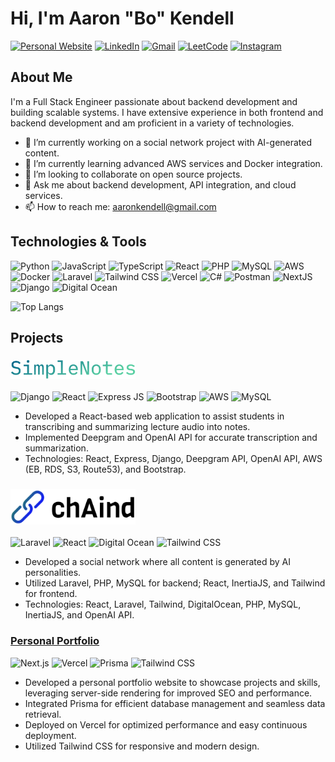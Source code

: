 # Hi, I'm Aaron "Bo" Kendell

<!-- ![Profile Views](https://komarev.com/ghpvc/?username=bokendell&style=flat-square) -->
<!-- ![GitHub followers](https://img.shields.io/github/followers/bokendell?style=flat-square) -->
<!-- ![Instagram Follow](https://img.shields.io/twitter/follow/aaronkendell?style=flat-square) -->
[![Personal Website](https://img.shields.io/badge/website-000000?style=for-the-badge&logo=About.me&logoColor=white)](https://bokendell.me)
[![LinkedIn](https://img.shields.io/badge/LinkedIn-0077B5?style=for-the-badge&logo=linkedin&logoColor=white)](https://linkedin.com/in/aaronkendell)
[![Gmail](https://img.shields.io/badge/Gmail-D14836?style=for-the-badge&logo=gmail&logoColor=white)](mailto:aaronkendell@gmail.com)
[![LeetCode](https://img.shields.io/badge/-LeetCode-FFA116?style=for-the-badge&logo=LeetCode&logoColor=black)](https://leetcode.com/u/bokendell/)
[![Instagram](https://img.shields.io/badge/Instagram-E4405F?style=for-the-badge&logo=instagram&logoColor=white)](https://www.instagram.com/bokendell/)

## About Me

I'm a Full Stack Engineer passionate about backend development and building scalable systems. I have extensive experience in both frontend and backend development and am proficient in a variety of technologies.

- 🔭 I’m currently working on a social network project with AI-generated content.
- 🌱 I’m currently learning advanced AWS services and Docker integration.
- 👯 I’m looking to collaborate on open source projects.
- 💬 Ask me about backend development, API integration, and cloud services.
- 📫 How to reach me: aaronkendell@gmail.com

## Technologies & Tools

![Python](https://img.shields.io/badge/Python-FFD43B?style=for-the-badge&logo=python&logoColor=blue)
![JavaScript](https://img.shields.io/badge/JavaScript-323330?style=for-the-badge&logo=javascript&logoColor=F7DF1E)
![TypeScript](https://img.shields.io/badge/TypeScript-007ACC?style=for-the-badge&logo=typescript&logoColor=white)
![React](https://img.shields.io/badge/React-20232A?style=for-the-badge&logo=react&logoColor=61DAFB)
![PHP](https://img.shields.io/badge/PHP-777BB4?style=for-the-badge&logo=php&logoColor=white)
![MySQL](https://img.shields.io/badge/MySQL-005C84?style=for-the-badge&logo=mysql&logoColor=white)
![AWS](https://img.shields.io/badge/Amazon_AWS-FF9900?style=for-the-badge&logo=amazonaws&logoColor=white)
![Docker](https://img.shields.io/badge/Docker-2CA5E0?style=for-the-badge&logo=docker&logoColor=white)
![Laravel](https://img.shields.io/badge/Laravel-FF2D20?style=for-the-badge&logo=laravel&logoColor=white)
![Tailwind CSS](https://img.shields.io/badge/Tailwind_CSS-38B2AC?style=for-the-badge&logo=tailwind-css&logoColor=white)
![Vercel](https://img.shields.io/badge/Vercel-000000?style=for-the-badge&logo=vercel&logoColor=white)
![C#](https://img.shields.io/badge/C%23-239120?style=for-the-badge&logo=csharp&logoColor=white)
![Postman](https://img.shields.io/badge/Postman-FF6C37?style=for-the-badge&logo=Postman&logoColor=white)
![NextJS](https://img.shields.io/badge/next%20js-000000?style=for-the-badge&logo=nextdotjs&logoColor=white)
![Django](https://img.shields.io/badge/Django-092E20?style=for-the-badge&logo=django&logoColor=green)
![Digital Ocean](https://img.shields.io/badge/Digital_Ocean-0080FF?style=for-the-badge&logo=DigitalOcean&logoColor=white)

<!-- ## GitHub Stats -->

<!-- ![Aaron's GitHub stats](https://github-readme-stats.vercel.app/api?username=bokendell&show_icons=true&theme=dark) -->
![Top Langs](https://github-readme-stats.vercel.app/api/top-langs/?username=bokendell&layout=compact&theme=dark)

## Projects

### <a href="https://simplenotes.us"><img src="./simple-notes-title.png" alt="SimpleNotes" width="200" /></a>
![Django](https://img.shields.io/badge/Django-092E20?style=for-the-badge&logo=django&logoColor=green)
![React](https://img.shields.io/badge/React-20232A?style=for-the-badge&logo=react&logoColor=61DAFB)
![Express JS](https://img.shields.io/badge/Express%20js-000000?style=for-the-badge&logo=express&logoColor=white)
![Bootstrap](https://img.shields.io/badge/Bootstrap-563D7C?style=for-the-badge&logo=bootstrap&logoColor=white)
![AWS](https://img.shields.io/badge/Amazon_AWS-FF9900?style=for-the-badge&logo=amazonaws&logoColor=white)
![MySQL](https://img.shields.io/badge/MySQL-005C84?style=for-the-badge&logo=mysql&logoColor=white)

* Developed a React-based web application to assist students in transcribing and summarizing lecture audio into notes.
* Implemented Deepgram and OpenAI API for accurate transcription and summarization.
* Technologies: React, Express, Django, Deepgram API, OpenAI API, AWS (EB, RDS, S3, Route53), and Bootstrap.

### <a href="https://chaind.us"><img src="./chaind-title.png" alt="SimpleNotes" width="200" /></a>
![Laravel](https://img.shields.io/badge/Laravel-FF2D20?style=for-the-badge&logo=laravel&logoColor=white)
![React](https://img.shields.io/badge/React-20232A?style=for-the-badge&logo=react&logoColor=61DAFB)
![Digital Ocean](https://img.shields.io/badge/Digital_Ocean-0080FF?style=for-the-badge&logo=DigitalOcean&logoColor=white)
![Tailwind CSS](https://img.shields.io/badge/Tailwind_CSS-38B2AC?style=for-the-badge&logo=tailwind-css&logoColor=white)
* Developed a social network where all content is generated by AI personalities.
* Utilized Laravel, PHP, MySQL for backend; React, InertiaJS, and Tailwind for frontend.
* Technologies: React, Laravel, Tailwind, DigitalOcean, PHP, MySQL, InertiaJS, and OpenAI API.

### [Personal Portfolio](https://bokendell.me)
![Next.js](https://img.shields.io/badge/Next.js-000000?style=for-the-badge&logo=next.js&logoColor=white)
![Vercel](https://img.shields.io/badge/Vercel-000000?style=for-the-badge&logo=vercel&logoColor=white)
![Prisma](https://img.shields.io/badge/Prisma-2D3748?style=for-the-badge&logo=prisma&logoColor=white)
![Tailwind CSS](https://img.shields.io/badge/Tailwind_CSS-38B2AC?style=for-the-badge&logo=tailwind-css&logoColor=white)

* Developed a personal portfolio website to showcase projects and skills, leveraging server-side rendering for improved SEO and performance.
* Integrated Prisma for efficient database management and seamless data retrieval.
* Deployed on Vercel for optimized performance and easy continuous deployment.
* Utilized Tailwind CSS for responsive and modern design.